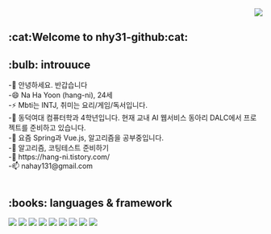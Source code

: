 <div align=right>
<a href="https://hits.seeyoufarm.com"><img src="https://hits.seeyoufarm.com/api/count/incr/badge.svg?url=https%3A%2F%2Fgithub.com%2Fnhy31&count_bg=%23E362B7&title_bg=%23969595&icon=superuser.svg&icon_color=%23E7E7E7&title=hits&edge_flat=false"/></a>
</div>
<h2>:cat:Welcome to nhy31-github:cat:</h2>
<h2>:bulb: introuuce</h2>
-👯 안녕하세요. 반갑습니다 <br>
-😄 Na Ha Yoon (hang-ni), 24세 <br>
-⚡ Mbti는 INTJ, 취미는 요리/게임/독서입니다. <br>
-🔭 동덕여대 컴퓨터학과 4학년입니다. 현재 교내 AI 웹서비스 동아리 DALC에서 프로젝트를 준비하고 있습니다.<br>
-🌱 요즘 Spring과 Vue.js, 알고리즘을 공부중입니다. <br>
-🤔 알고리즘, 코팅테스트 준비하기 <br>
-💬 https://hang-ni.tistory.com/ <br>
-📫 nahay131@gmail.com <br><br>
  
<h2>:books: languages & framework</h2>
<p>
<img src="https://img.shields.io/badge/Android-3DDC84?style=flat-square&logo=Android&logoColor=white"/>
<img src="https://img.shields.io/badge/Java-007396?style=flat-square&logo=Java&logoColor=white"/>
<img src="https://img.shields.io/badge/JavaScript-F7DF1E?style=flat-square&logo=JavaScript&logoColor=white"/>
<img src="https://img.shields.io/badge/HTML5-E34F26?style=flat-square&logo=HTML5&logoColor=white"/>
<img src="https://img.shields.io/badge/CSS3-1572B6?style=flat-square&logo=CSS3&logoColor=white"/>
<img src="https://img.shields.io/badge/Spring-6DB33F?style=flat-square&logo=Spring&logoColor=white"/>
<img src="https://img.shields.io/badge/Spring Boot-1572B6?style=flat-square&logo=Spring Boot&logoColor=white"/>
<img src="https://img.shields.io/badge/C-A8B9CC?style=flat-square&logo=C&logoColor=white"/>
<img src="https://img.shields.io/badge/Oracle-F80000?style=flat-square&logo=Oracle&logoColor=white"/>
 </p>



